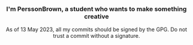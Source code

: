 ### <div align="center">I'm PerssonBrown, a student who wants to make something creative</div>

<div align="center">As of 13 May 2023, all my commits should be signed by the GPG. Do not trust a commit without a signature.</div>
